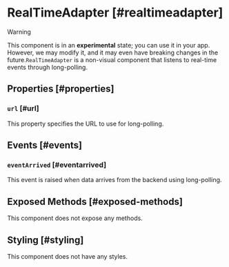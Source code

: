 # RealTimeAdapter [#realtimeadapter]

>[!WARNING]
> This component is in an **experimental** state; you can use it in your app. However, we may modify it, and it may even have breaking changes in the future.`RealTimeAdapter` is a non-visual component that listens to real-time events through long-polling.

## Properties [#properties]

### `url` [#url]

This property specifies the URL to use for long-polling.

## Events [#events]

### `eventArrived` [#eventarrived]

This event is raised when data arrives from the backend using long-polling.

## Exposed Methods [#exposed-methods]

This component does not expose any methods.

## Styling [#styling]

This component does not have any styles.
